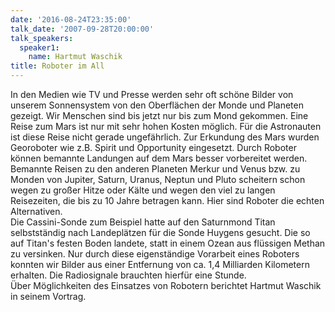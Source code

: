 ```yaml
---
date: '2016-08-24T23:35:00'
talk_date: '2007-09-28T20:00:00'
talk_speakers:
  speaker1:
    name: Hartmut Waschik
title: Roboter im All
---
```

In den Medien wie TV und Presse werden sehr oft schöne Bilder von unserem Sonnensystem von den Oberflächen der Monde und Planeten gezeigt. Wir Menschen sind bis jetzt nur bis zum Mond gekommen. Eine Reise zum Mars ist nur mit sehr hohen Kosten möglich. Für die Astronauten ist diese Reise nicht gerade ungefährlich. Zur Erkundung des Mars wurden Georoboter wie z.B. Spirit und Opportunity eingesetzt. Durch Roboter können bemannte Landungen auf dem Mars besser vorbereitet werden. Bemannte Reisen zu den anderen Planeten Merkur und Venus bzw. zu Monden von Jupiter, Saturn, Uranus, Neptun und Pluto scheitern schon wegen zu großer Hitze oder Kälte und wegen den viel zu langen Reisezeiten, die bis zu 10 Jahre betragen kann. Hier sind Roboter die echten Alternativen.  
Die Cassini-Sonde zum Beispiel hatte auf den Saturnmond Titan selbstständig nach Landeplätzen für die Sonde Huygens gesucht. Die so auf Titan's festen Boden landete, statt in einem Ozean aus flüssigen Methan zu versinken. Nur durch diese eigenständige Vorarbeit eines Roboters konnten wir Bilder aus einer Entfernung von ca. 1,4 Milliarden Kilometern erhalten. Die Radiosignale brauchten hierfür eine Stunde.  
Über Möglichkeiten des Einsatzes von Robotern berichtet Hartmut Waschik in seinem Vortrag.